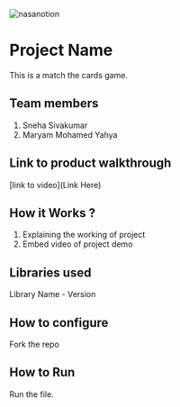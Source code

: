 




![nasanotion](https://github.com/user-attachments/assets/f5e65cb8-48c0-4dc0-b757-bf3569f32d2f)

# Project Name
This is a match the cards game.
## Team members
1. Sneha Sivakumar
2. Maryam Mohamed Yahya
## Link to product walkthrough
[link to video](Link Here)
## How it Works ?
1. Explaining the working of project
2. Embed video of project demo
## Libraries used
Library Name - Version
## How to configure
Fork the repo
## How to Run
Run the file.
